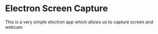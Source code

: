 # Electron Screen Capture

This is a very simple electron app which allows us to capture screen and webcam